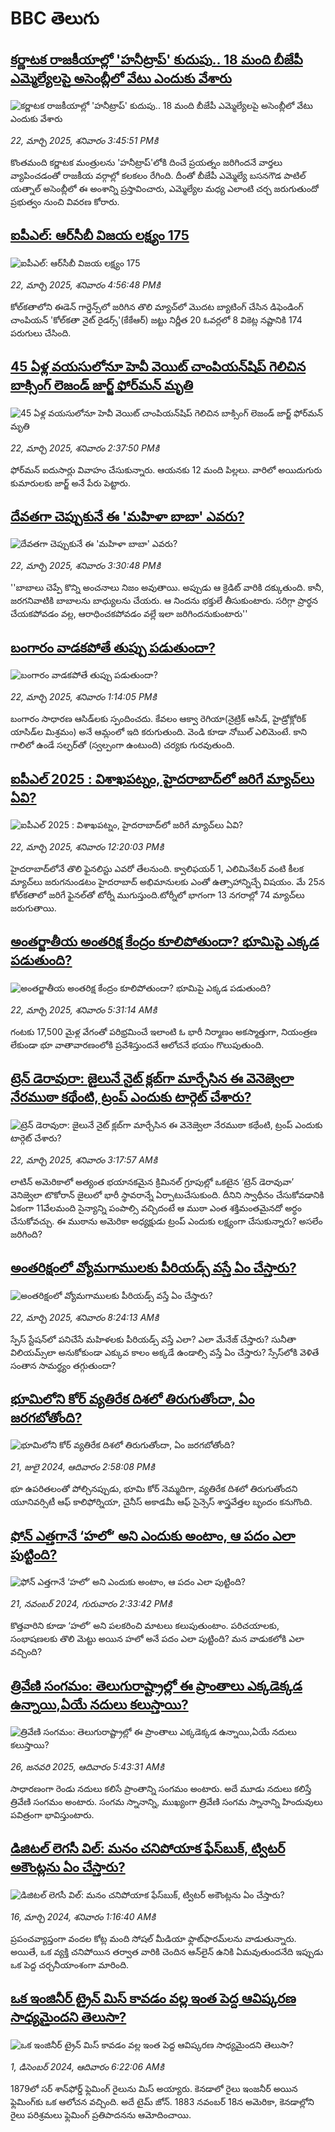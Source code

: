 # BBC తెలుగు## [కర్ణాటక రాజకీయాల్లో 'హనీట్రాప్' కుదుపు.. 18 మంది బీజేపీ ఎమ్మెల్యేలపై అసెంబ్లీలో వేటు ఎందుకు వేశారు](https://www.bbc.com/telugu/articles/cvgw0ldr2edo?at_campaign=githubrss)![కర్ణాటక రాజకీయాల్లో 'హనీట్రాప్' కుదుపు.. 18 మంది బీజేపీ ఎమ్మెల్యేలపై అసెంబ్లీలో వేటు ఎందుకు వేశారు](https://ichef.bbci.co.uk/ace/standard/240/cpsprodpb/e7f8/live/4119cd10-070b-11f0-88b7-5556e7b55c5e.jpg)_22, మార్చి 2025, శనివారం 3:45:51 PMకి_కొంతమంది కర్ణాటక మంత్రులను 'హనీట్రాప్'లోకి దించే ప్రయత్నం జరిగిందనే వార్తలు వ్యాపించడంతో రాజకీయ వర్గాల్లో కలకలం రేగింది. దీంతో బీజేపీ ఎమ్మెల్యే బసనగౌడ పాటిల్ యత్నాల్ అసెంబ్లీలో ఈ అంశాన్ని ప్రస్తావించారు, ఎమ్మెల్యేల మధ్య ఎలాంటి చర్చ జరుగుతుందో ప్రభుత్వం నుంచి వివరణ కోరారు.## [ఐపీఎల్: ఆర్‌సీబీ విజయ లక్ష్యం 175](https://www.bbc.com/telugu/articles/c4gpx1wd228o?at_campaign=githubrss)![ఐపీఎల్: ఆర్‌సీబీ విజయ లక్ష్యం 175](https://ichef.bbci.co.uk/ace/standard/240/cpsprodpb/2168/live/19a29b70-073a-11f0-9fc3-c398e5a23c6e.jpg)_22, మార్చి 2025, శనివారం 4:56:48 PMకి_కోల్‌కతాలోని ఈడెన్ గార్డెన్స్‌లో జరిగిన తొలి మ్యాచ్‌లో మొదట బ్యాటింగ్ చేసిన డిఫెండింగ్ చాంపియన్ 'కోల్‌కతా నైట్ రైడర్స్'(కేకేఆర్) జట్టు నిర్ణీత 20 ఓవర్లలో 8 వికెట్ల నష్టానికి 174 పరుగులు చేసింది.## [45 ఏళ్ల వయసులోనూ హెవీ వెయిట్ చాంపియన్‌షిప్ గెలిచిన బాక్సింగ్ లెజండ్ జార్జ్ ఫోర్‌మన్ మృతి](https://www.bbc.com/telugu/articles/c0q1vv3xqzeo?at_campaign=githubrss)![45 ఏళ్ల వయసులోనూ హెవీ వెయిట్ చాంపియన్‌షిప్ గెలిచిన బాక్సింగ్ లెజండ్ జార్జ్ ఫోర్‌మన్ మృతి](https://ichef.bbci.co.uk/ace/standard/240/cpsprodpb/301b/live/f2c035c0-0726-11f0-89cc-0d80fc5d07b9.jpg)_22, మార్చి 2025, శనివారం 2:37:50 PMకి_ఫోర్‌మన్ ఐదుసార్లు వివాహం చేసుకున్నారు. ఆయనకు 12 మంది పిల్లలు. వారిలో అయిదుగురు కుమారులకు జార్జ్ అనే పేరు పెట్టారు.## [దేవతగా చెప్పుకునే ఈ 'మహిళా బాబా' ఎవరు?](https://www.bbc.com/telugu/articles/cjryvx2x3r0o?at_campaign=githubrss)![దేవతగా చెప్పుకునే ఈ 'మహిళా బాబా' ఎవరు?](https://ichef.bbci.co.uk/ace/standard/240/cpsprodpb/449a/live/3c1bef90-072a-11f0-88b7-5556e7b55c5e.jpg)_22, మార్చి 2025, శనివారం 3:30:48 PMకి_''బాబాలు చెప్పే కొన్ని అంచనాలు నిజం అవుతాయి. అప్పుడు ఆ క్రెడిట్ వారికి దక్కుతుంది. కానీ, జరగనివాటికి బాబాలను బాధ్యులను చేయరు. ఆ నిందను భక్తులే తీసుకుంటారు. సరిగ్గా ప్రార్థన చేయకపోవడం వల్ల, ఆరాధించకపోవడం వల్లే ఇలా జరిగిందనుకుంటారు''## [బంగారం వాడకపోతే తుప్పు పడుతుందా?](https://www.bbc.com/telugu/articles/crmj1y0zprjo?at_campaign=githubrss)![బంగారం వాడకపోతే తుప్పు పడుతుందా?](https://ichef.bbci.co.uk/ace/standard/240/cpsprodpb/6890/live/0a7892a0-071f-11f0-8c87-edb635ee3d20.jpg)_22, మార్చి 2025, శనివారం 1:14:05 PMకి_బంగారం సాధారణ ఆసిడ్‌లకు స్పందించదు. కేవలం ఆక్వా రెగియా(నైట్రిక్ ఆసిడ్, హైడ్రోక్లోరిక్ యాసిడ్‌ల మిశ్రమం) అనే ఆమ్లంలో ఇది కరుగుతుంది. 
వెండి కూడా నోబుల్ ఎలిమెంటే. కాని గాలిలో ఉండే సల్ఫర్‌‌తో (స్వల్పంగా ఉంటుంది) చర్యకు గురవుతుంది.## [ఐపీఎల్ 2025 : విశాఖపట్నం, హైదరాబాద్‌‌లో జరిగే మ్యాచ్‌లు ఏవి?](https://www.bbc.com/telugu/articles/c70wgk94wp0o?at_campaign=githubrss)![ఐపీఎల్ 2025 : విశాఖపట్నం, హైదరాబాద్‌‌లో జరిగే మ్యాచ్‌లు ఏవి?](https://ichef.bbci.co.uk/ace/standard/240/cpsprodpb/01e6/live/7e7faf60-06e5-11f0-88b7-5556e7b55c5e.jpg)_22, మార్చి 2025, శనివారం 12:20:03 PMకి_హైదరాబాద్‌లోనే తొలి ఫైనలిస్టు ఎవరో తేలనుంది. క్వాలిఫయర్ 1, ఎలిమినేటర్ వంటి కీలక మ్యాచ్‌లు జరుగనుండటం హైదరాబాద్ అభిమానులకు ఎంతో ఉత్సాహాన్నిచ్చే విషయం. మే 25న కోల్‌కతాలో జరిగే ఫైనల్‌తో టోర్నీ ముగుస్తుంది.టోర్నీలో భాగంగా 13 నగరాల్లో 74 మ్యాచ్‌లు జరుగుతాయి.## [అంతర్జాతీయ అంతరిక్ష కేంద్రం కూలిపోతుందా? భూమిపై ఎక్కడ పడుతుంది?  ](https://www.bbc.com/telugu/articles/cevxmn2x4geo?at_campaign=githubrss)![అంతర్జాతీయ అంతరిక్ష కేంద్రం కూలిపోతుందా? భూమిపై ఎక్కడ పడుతుంది?  ](https://ichef.bbci.co.uk/ace/standard/240/cpsprodpb/7184/live/1dbcc3c0-06db-11f0-a858-4db09e61f426.jpg)_22, మార్చి 2025, శనివారం 5:31:14 AMకి_గంటకు 17,500 మైళ్ల వేగంతో పరిభ్రమించే ఇలాంటి ఓ భారీ నిర్మాణం అకస్మాత్తుగా, నియంత్రణ లేకుండా భూ వాతావారణంలోకి ప్రవేశిస్తుందనే ఆలోచనే భయం గొలుపుతుంది.## [ట్రెన్ డెరావురా: జైలునే నైట్ క్లబ్‌గా మార్చేసిన ఈ వెనెజ్వెలా నేరముఠా కథేంటి, ట్రంప్‌ ఎందుకు టార్గెట్ చేశారు?](https://www.bbc.com/telugu/articles/c62zj6g5pnzo?at_campaign=githubrss)![ట్రెన్ డెరావురా: జైలునే నైట్ క్లబ్‌గా మార్చేసిన ఈ వెనెజ్వెలా నేరముఠా కథేంటి, ట్రంప్‌ ఎందుకు టార్గెట్ చేశారు?](https://ichef.bbci.co.uk/ace/standard/240/cpsprodpb/4ff3/live/521bcf50-02f6-11f0-a8b1-950887ddc6e5.jpg)_22, మార్చి 2025, శనివారం 3:17:57 AMకి_లాటిన్ అమెరికాలో అత్యంత భయానకమైన క్రిమినల్ గ్రూపుల్లో ఒకటైన ‘ట్రెన్ డెరావువా’ వెనిజ్వెలా టొకోరాన్ జైలులో భారీ స్థావరాన్నే ఏర్పాటుచేసుకుంది. దీనిని స్వాధీనం చేసుకోవడానికి ఏకంగా 11వేలమంది సైన్యాన్ని పంపాల్సి వచ్చిదంటే ఆ ముఠా ఎంత శక్తిమంతమైనదో అర్ధం చేసుకోవచ్చు. ఈ ముఠాను అమెరికా అధ్యక్షుడు ట్రంప్ ఎందుకు లక్ష్యంగా చేసుకున్నారు? అసలేం జరిగింది?## [అంతరిక్షంలో వ్యోమగాములకు పీరియడ్స్ వస్తే ఏం చేస్తారు?](https://www.bbc.com/telugu/articles/cx2gveedkndo?at_campaign=githubrss)![అంతరిక్షంలో వ్యోమగాములకు పీరియడ్స్ వస్తే ఏం చేస్తారు?](https://ichef.bbci.co.uk/ace/standard/240/cpsprodpb/5ade/live/cf866150-06f5-11f0-88b7-5556e7b55c5e.jpg)_22, మార్చి 2025, శనివారం 8:24:13 AMకి_స్పేస్ స్టేషన్‌లో పనిచేసే మహిళలకు పీరియడ్స్ వస్తే ఎలా? ఎలా మేనేజ్ చేస్తారు?  సునీతా విలియమ్స్‌లా అనుకోకుండా ఎక్కువ కాలం అక్కడే ఉండాల్సి వస్తే ఏం చేస్తారు? స్సేస్‌లోకి వెళితే సంతాన సామర్థ్యం తగ్గుతుందా?## [భూమిలోని కోర్ వ్యతిరేక దిశలో తిరుగుతోందా, ఏం జరగబోతోంది?](https://www.bbc.com/telugu/articles/crgr7rnd7g4o?at_campaign=githubrss)![భూమిలోని కోర్ వ్యతిరేక దిశలో తిరుగుతోందా, ఏం జరగబోతోంది?](https://ichef.bbci.co.uk/ace/standard/240/cpsprodpb/cc28/live/4457bc00-3ec3-11ef-b2f4-77406157b906.jpg)_21, జులై 2024, ఆదివారం 2:58:08 PMకి_భూ ఉపరితలంతో పోల్చినప్పుడు, భూమి కోర్ నెమ్మదిగా, వ్యతిరేక దిశలో తిరుగుతోందని యూనివర్సిటీ ఆఫ్ కాలిఫోర్నియా, చైనీస్ అకాడమీ ఆఫ్ సైన్సెస్‌ శాస్త్రవేత్తల బృందం కనుగొంది.## [ఫోన్ ఎత్తగానే ‘హలో’ అని ఎందుకు అంటాం, ఆ పదం ఎలా పుట్టింది?](https://www.bbc.com/telugu/articles/cgj7x7gdjq4o?at_campaign=githubrss)![ఫోన్ ఎత్తగానే ‘హలో’ అని ఎందుకు అంటాం, ఆ పదం ఎలా పుట్టింది?](https://ichef.bbci.co.uk/ace/standard/240/cpsprodpb/0618/live/7a20ebb0-a807-11ef-b21e-5359bd56d02f.jpg)_21, నవంబర్ 2024, గురువారం 2:33:42 PMకి_కొత్తవారిని కూడా ‘హలో’ అని పలకరించి మాటలు కలుపుతుంటాం.  పరిచయాలకు, సంభాషణలకు తొలి మెట్టు అయిన హలో అనే పదం ఎలా పుట్టింది? మన వాడుకలోకి ఎలా వచ్చింది?## [త్రివేణి సంగమం: తెలుగురాష్ట్రాల్లో ఈ ప్రాంతాలు ఎక్కడెక్కడ ఉన్నాయి,ఏయే నదులు కలుస్తాయి? ](https://www.bbc.com/telugu/articles/cz7elrr17jeo?at_campaign=githubrss)![త్రివేణి సంగమం: తెలుగురాష్ట్రాల్లో ఈ ప్రాంతాలు ఎక్కడెక్కడ ఉన్నాయి,ఏయే నదులు కలుస్తాయి? ](https://ichef.bbci.co.uk/ace/standard/240/cpsprodpb/9dad/live/7f50e780-da42-11ef-a37f-eba91255dc3d.jpg)_26, జనవరి 2025, ఆదివారం 5:43:31 AMకి_సాధారణంగా రెండు నదులు కలిసే ప్రాంతాన్ని సంగమం అంటారు. అదే మూడు నదులు కలిస్తే త్రివేణి సంగమం అంటారు. సంగమ స్నానాన్ని, ముఖ్యంగా త్రివేణి సంగమ స్నానాన్ని హిందువులు పవిత్రంగా భావిస్తుంటారు.## [డిజిటల్ లెగసీ విల్: మనం చనిపోయాక ఫేస్‌బుక్, ట్విటర్‌ అకౌంట్లను ఏం చేస్తారు?](https://www.bbc.com/telugu/articles/cx0zl1qeyq2o?at_campaign=githubrss)![డిజిటల్ లెగసీ విల్: మనం చనిపోయాక ఫేస్‌బుక్, ట్విటర్‌ అకౌంట్లను ఏం చేస్తారు?](https://ichef.bbci.co.uk/ace/standard/240/cpsprodpb/bea2/live/2323ffd0-e2d4-11ee-9410-0f893255c2a0.jpg)_16, మార్చి 2024, శనివారం 1:16:40 AMకి_ప్రపంచవ్యాప్తంగా వందల కోట్ల మంది సోషల్ మీడియా ఫ్లాట్‌ఫారమ్‌లను వాడుతున్నారు. అయితే, ఒక వ్యక్తి చనిపోయిన తర్వాత వారికి చెందిన ఆన్‌లైన్ ఉనికి ఏమవుతుందనేది ఇప్పుడు ఒక పెద్ద చర్చనీయాంశంగా మారింది.## [ఒక ఇంజినీర్ ట్రైన్ మిస్ కావడం వల్ల ఇంత పెద్ద ఆవిష్కరణ సాధ్యమైందని తెలుసా?](https://www.bbc.com/telugu/articles/c774y4mdrgdo?at_campaign=githubrss)![ఒక ఇంజినీర్ ట్రైన్ మిస్ కావడం వల్ల ఇంత పెద్ద ఆవిష్కరణ సాధ్యమైందని తెలుసా?](https://ichef.bbci.co.uk/ace/standard/240/cpsprodpb/d07c/live/d2f92490-ab19-11ef-8264-5f9791599833.jpg)_1, డిసెంబర్ 2024, ఆదివారం 6:22:06 AMకి_1879లో సర్ శాన్‌ఫోర్డ్ ఫ్లెమింగ్ రైలును మిస్ అయ్యారు. కెనడాలో రైలు ఇంజనీర్ అయిన ఫ్లెమింగ్‌కు ఒక ఆలోచన వచ్చింది. అదే టైమ్ జోన్‌. 
1883 నవంబర్ 18న అమెరికా, కెనడాల్లోని రైలు పరిశ్రమలు ఫ్లెమింగ్ ప్రతిపాదనను ఆమోదించాయి.